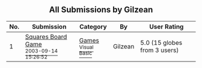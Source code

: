 ﻿<div align="center">

## All Submissions by Gilzean

</div>

No.  | Submission | Category | By   | User Rating
---- | ---------- | -------- | ---- | -----------
1 | [Squares Board Game<br /><sup>2003-09-14 15:26:52</sup>](https://github.com/Planet-Source-Code/gilzean-squares-board-game__1-48492) | [Games<br /><sup>Visual Basic</sup>](../ByCategory/games__1-38.md) | Gilzean | 5.0 (15 globes from 3 users)
